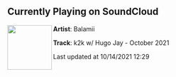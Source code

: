 ## Currently Playing on SoundCloud

[<img align="left" width="100" src="https://i1.sndcdn.com/artworks-zsBHJYKekN4Z5KBg-l5fyAA-t500x500.jpg">](https://soundcloud.com/balamii/k2k-w-hugo-jay-october-2021)

**Artist**: Balamii 

**Track**: k2k w/ Hugo Jay - October 2021

Last updated at 10/14/2021 12:29
